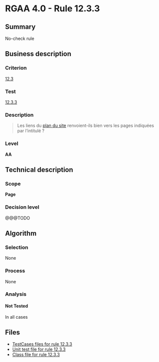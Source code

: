 # RGAA 4.0 - Rule 12.3.3

## Summary

No-check rule

## Business description

### Criterion

[12.3](https://www.numerique.gouv.fr/publications/rgaa-accessibilite/methode/criteres/#crit-12-3)

### Test

[12.3.3](https://www.numerique.gouv.fr/publications/rgaa-accessibilite/methode/criteres/#test-12-3-3)

### Description

> Les liens du [plan du site](https://www.numerique.gouv.fr/publications/rgaa-accessibilite/methode/glossaire/#page-plan-du-site) renvoient-ils bien vers les pages indiquées par l’intitulé ?

### Level

**AA**


## Technical description

### Scope

**Page**

### Decision level

@@@TODO


## Algorithm

### Selection

None

### Process

None

### Analysis

#### Not Tested

In all cases


## Files

- [TestCases files for rule 12.3.3](https://gitlab.com/asqatasun/Asqatasun/-/tree/v5/rules/rules-rgaa4.0/src/test/resources/testcases/rgaa40/Rgaa40Rule120303/)
- [Unit test file for rule 12.3.3](https://gitlab.com/asqatasun/Asqatasun/-/blob/v5/rules/rules-rgaa4.0/src/test/java/org/asqatasun/rules/rgaa40/Rgaa40Rule120303Test.java)
- [Class file for rule 12.3.3](https://gitlab.com/asqatasun/Asqatasun/-/blob/v5/rules/rules-rgaa4.0/src/main/java/org/asqatasun/rules/rgaa40/Rgaa40Rule120303.java)


